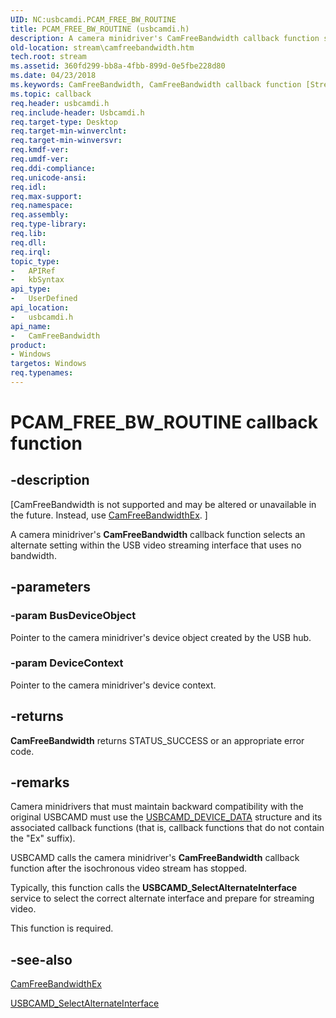 ```yaml
---
UID: NC:usbcamdi.PCAM_FREE_BW_ROUTINE
title: PCAM_FREE_BW_ROUTINE (usbcamdi.h)
description: A camera minidriver's CamFreeBandwidth callback function selects an alternate setting within the USB video streaming interface that uses no bandwidth.
old-location: stream\camfreebandwidth.htm
tech.root: stream
ms.assetid: 360fd299-bb8a-4fbb-899d-0e5fbe228d80
ms.date: 04/23/2018
ms.keywords: CamFreeBandwidth, CamFreeBandwidth callback function [Streaming Media Devices], PCAM_FREE_BW_ROUTINE, PCAM_FREE_BW_ROUTINE callback, stream.camfreebandwidth, usbcamdi/CamFreeBandwidth, usbcmdpr_bf8779db-a06c-49b8-aa2f-e558a53bfa93.xml
ms.topic: callback
req.header: usbcamdi.h
req.include-header: Usbcamdi.h
req.target-type: Desktop
req.target-min-winverclnt: 
req.target-min-winversvr: 
req.kmdf-ver: 
req.umdf-ver: 
req.ddi-compliance: 
req.unicode-ansi: 
req.idl: 
req.max-support: 
req.namespace: 
req.assembly: 
req.type-library: 
req.lib: 
req.dll: 
req.irql: 
topic_type:
-	APIRef
-	kbSyntax
api_type:
-	UserDefined
api_location:
-	usbcamdi.h
api_name:
-	CamFreeBandwidth
product:
- Windows
targetos: Windows
req.typenames: 
---
```


# PCAM_FREE_BW_ROUTINE callback function


## -description


<p class="CCE_Message">[CamFreeBandwidth is not supported and may be altered or unavailable in the future. Instead, use <a href="https://msdn.microsoft.com/library/windows/hardware/ff557613">CamFreeBandwidthEx</a>.
]

A camera minidriver's <b>CamFreeBandwidth</b> callback function selects an alternate setting within the USB video streaming interface that uses no bandwidth.


## -parameters




### -param BusDeviceObject

Pointer to the camera minidriver's device object created by the USB hub.


### -param DeviceContext

Pointer to the camera minidriver's device context.


## -returns



<b>CamFreeBandwidth</b> returns STATUS_SUCCESS or an appropriate error code.




## -remarks



Camera minidrivers that must maintain backward compatibility with the original USBCAMD must use the <a href="https://msdn.microsoft.com/library/windows/hardware/ff568585">USBCAMD_DEVICE_DATA</a> structure and its associated callback functions (that is, callback functions that do not contain the "Ex" suffix).

USBCAMD calls the camera minidriver's <b>CamFreeBandwidth</b> callback function after the isochronous video stream has stopped.

Typically, this function calls the <b>USBCAMD_SelectAlternateInterface</b> service to select the correct alternate interface and prepare for streaming video.

This function is required.




## -see-also




<a href="https://msdn.microsoft.com/library/windows/hardware/ff557613">CamFreeBandwidthEx</a>



<a href="https://msdn.microsoft.com/library/windows/hardware/ff568625">USBCAMD_SelectAlternateInterface</a>
 

 

